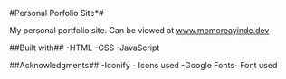#Personal Porfolio Site*#

My personal portfolio site. Can be viewed at www.momoreayinde.dev

##Built with##
-HTML
-CSS
-JavaScript

##Acknowledgments##
-Iconify - Icons used
-Google Fonts- Font used
